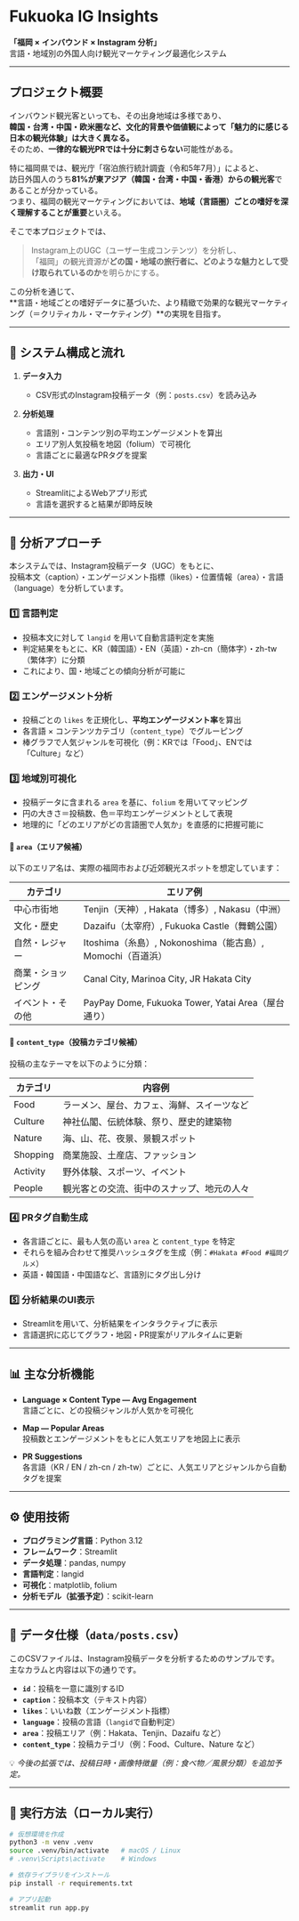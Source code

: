 
# Fukuoka IG Insights  
**「福岡 × インバウンド × Instagram 分析」**  
言語・地域別の外国人向け観光マーケティング最適化システム  

---

## プロジェクト概要

インバウンド観光客といっても、その出身地域は多様であり、  
**韓国・台湾・中国・欧米圏など、文化的背景や価値観によって「魅力的に感じる日本の観光体験」は大きく異なる。**  
そのため、**一律的な観光PRでは十分に刺さらない**可能性がある。

特に福岡県では、観光庁「宿泊旅行統計調査（令和5年7月）」によると、  
訪日外国人のうち**81%が東アジア（韓国・台湾・中国・香港）からの観光客**であることが分かっている。  
つまり、福岡の観光マーケティングにおいては、**地域（言語圏）ごとの嗜好を深く理解することが重要**といえる。

そこで本プロジェクトでは、  
> Instagram上のUGC（ユーザー生成コンテンツ）を分析し、  
> 「福岡」の観光資源が**どの国・地域の旅行者に、どのような魅力として受け取られているのか**を明らかにする。

この分析を通じて、  
**言語・地域ごとの嗜好データに基づいた、より精緻で効果的な観光マーケティング（＝クリティカル・マーケティング）**の実現を目指す。

---

## 🧭 システム構成と流れ

1. **データ入力**
   - CSV形式のInstagram投稿データ（例：`posts.csv`）を読み込み  

2. **分析処理**
   - 言語別・コンテンツ別の平均エンゲージメントを算出  
   - エリア別人気投稿を地図（folium）で可視化  
   - 言語ごとに最適なPRタグを提案  

3. **出力・UI**
   - StreamlitによるWebアプリ形式  
   - 言語を選択すると結果が即時反映  

---

## 🧠 分析アプローチ

本システムでは、Instagram投稿データ（UGC）をもとに、  
投稿本文（caption）・エンゲージメント指標（likes）・位置情報（area）・言語（language）を分析しています。

### 1️⃣ 言語判定
- 投稿本文に対して `langid` を用いて自動言語判定を実施  
- 判定結果をもとに、KR（韓国語）・EN（英語）・zh-cn（簡体字）・zh-tw（繁体字）に分類  
- これにより、国・地域ごとの傾向分析が可能に

### 2️⃣ エンゲージメント分析
- 投稿ごとの `likes` を正規化し、**平均エンゲージメント率**を算出  
- 各言語 × コンテンツカテゴリ（`content_type`）でグルーピング  
- 棒グラフで人気ジャンルを可視化（例：KRでは「Food」、ENでは「Culture」など）

### 3️⃣ 地域別可視化
- 投稿データに含まれる `area` を基に、`folium` を用いてマッピング  
- 円の大きさ＝投稿数、色＝平均エンゲージメントとして表現  
- 地理的に「どのエリアがどの言語圏で人気か」を直感的に把握可能に

#### 📍 `area`（エリア候補）
以下のエリア名は、実際の福岡市および近郊観光スポットを想定しています：

| カテゴリ | エリア例 |
|-----------|-----------|
| 中心市街地 | Tenjin（天神）, Hakata（博多）, Nakasu（中洲） |
| 文化・歴史 | Dazaifu（太宰府）, Fukuoka Castle（舞鶴公園） |
| 自然・レジャー | Itoshima（糸島）, Nokonoshima（能古島）, Momochi（百道浜） |
| 商業・ショッピング | Canal City, Marinoa City, JR Hakata City |
| イベント・その他 | PayPay Dome, Fukuoka Tower, Yatai Area（屋台通り） |

#### 🎨 `content_type`（投稿カテゴリ候補）
投稿の主なテーマを以下のように分類：

| カテゴリ | 内容例 |
|-----------|--------|
| Food | ラーメン、屋台、カフェ、海鮮、スイーツなど |
| Culture | 神社仏閣、伝統体験、祭り、歴史的建築物 |
| Nature | 海、山、花、夜景、景観スポット |
| Shopping | 商業施設、土産店、ファッション |
| Activity | 野外体験、スポーツ、イベント |
| People | 観光客との交流、街中のスナップ、地元の人々 |

### 4️⃣ PRタグ自動生成
- 各言語ごとに、最も人気の高い `area` と `content_type` を特定  
- それらを組み合わせて推奨ハッシュタグを生成（例：`#Hakata #Food #福岡グルメ`）  
- 英語・韓国語・中国語など、言語別にタグ出し分け

### 5️⃣ 分析結果のUI表示
- Streamlitを用いて、分析結果をインタラクティブに表示  
- 言語選択に応じてグラフ・地図・PR提案がリアルタイムに更新  

---

## 📊 主な分析機能

- **Language × Content Type — Avg Engagement**  
  言語ごとに、どの投稿ジャンルが人気かを可視化  

- **Map — Popular Areas**  
  投稿数とエンゲージメントをもとに人気エリアを地図上に表示  

- **PR Suggestions**  
  各言語（KR / EN / zh-cn / zh-tw）ごとに、人気エリアとジャンルから自動タグを提案  
  

---

## ⚙️ 使用技術

- **プログラミング言語**：Python 3.12  
- **フレームワーク**：Streamlit  
- **データ処理**：pandas, numpy  
- **言語判定**：langid  
- **可視化**：matplotlib, folium  
- **分析モデル（拡張予定）**：scikit-learn  

---

## 🧩 データ仕様（`data/posts.csv`）

このCSVファイルは、Instagram投稿データを分析するためのサンプルです。  
主なカラムと内容は以下の通りです。

- **`id`**：投稿を一意に識別するID  
- **`caption`**：投稿本文（テキスト内容）  
- **`likes`**：いいね数（エンゲージメント指標）  
- **`language`**：投稿の言語（`langid`で自動判定）  
- **`area`**：投稿エリア（例：Hakata、Tenjin、Dazaifu など）  
- **`content_type`**：投稿カテゴリ（例：Food、Culture、Nature など）  

💡 *今後の拡張では、投稿日時・画像特徴量（例：食べ物／風景分類）を追加予定。*

---

## 🚀 実行方法（ローカル実行）

```bash
# 仮想環境を作成
python3 -m venv .venv
source .venv/bin/activate   # macOS / Linux
# .venv\Scripts\activate    # Windows

# 依存ライブラリをインストール
pip install -r requirements.txt

# アプリ起動
streamlit run app.py